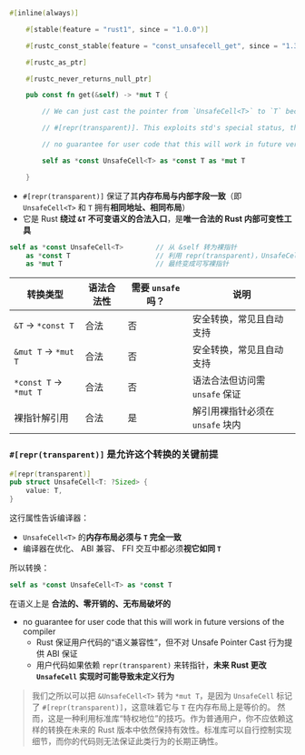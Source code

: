 ```rust
#[inline(always)]

    #[stable(feature = "rust1", since = "1.0.0")]

    #[rustc_const_stable(feature = "const_unsafecell_get", since = "1.32.0")]

    #[rustc_as_ptr]

    #[rustc_never_returns_null_ptr]

    pub const fn get(&self) -> *mut T {

        // We can just cast the pointer from `UnsafeCell<T>` to `T` because of

        // #[repr(transparent)]. This exploits std's special status, there is

        // no guarantee for user code that this will work in future versions of the compiler!

        self as *const UnsafeCell<T> as *const T as *mut T

    }

```

- `#[repr(transparent)]` 保证了其**内存布局与内部字段一致**（即 `UnsafeCell<T>` 和 `T` 拥有**相同地址、相同布局**）
- 它是 Rust **绕过 `&T` 不可变语义的合法入口**，是**唯一合法的 Rust 内部可变性工具**
```rust
self as *const UnsafeCell<T>        // 从 &self 转为裸指针
    as *const T                     // 利用 repr(transparent)，UnsafeCell<T> 与 T 共享地址
    as *mut T                       // 最终变成可写裸指针
```

|转换类型|语法合法性|需要 `unsafe` 吗？|说明|
|---|---|---|---|
|`&T` → `*const T`|合法|否|安全转换，常见且自动支持|
|`&mut T` → `*mut T`|合法|否|安全转换，常见且自动支持|
|`*const T` → `*mut T`|合法|否|语法合法但访问需 `unsafe` 保证|
|裸指针解引用|合法|是|解引用裸指针必须在 `unsafe` 块内|
### `#[repr(transparent)]` 是允许这个转换的**关键前提**
```rust
#[repr(transparent)]
pub struct UnsafeCell<T: ?Sized> {
    value: T,
}

```
这行属性告诉编译器：
- `UnsafeCell<T>` 的**内存布局必须与 `T` 完全一致**
- 编译器在优化、 ABI 兼容、 FFI 交互中都必须**视它如同 `T`**

所以转换：
```rust
self as *const UnsafeCell<T> as *const T
```
在语义上是 **合法的、零开销的、无布局破坏的**

- no guarantee for user code that this will work in future versions of the compiler
	- Rust 保证用户代码的“语义兼容性”，但不对 Unsafe Pointer Cast 行为提供 ABI 保证
	- 用户代码如果依赖 `repr(transparent)` 来转指针，**未来 Rust 更改 `UnsafeCell` 实现时可能导致未定义行为**
>我们之所以可以把 `&UnsafeCell<T>` 转为 `*mut T`，是因为 `UnsafeCell` 标记了 `#[repr(transparent)]`，这意味着它与 `T` 在内存布局上是等价的。
>然而，这是一种利用标准库“特权地位”的技巧。作为普通用户，你不应依赖这样的转换在未来的 Rust 版本中依然保持有效性。标准库可以自行控制实现细节，而你的代码则无法保证此类行为的长期正确性。